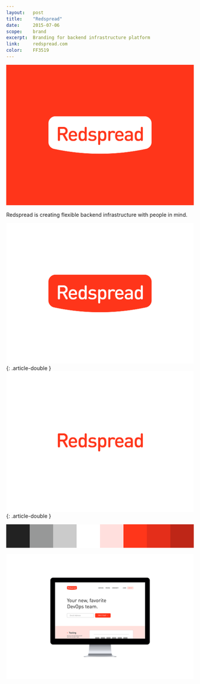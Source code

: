 ```yaml
---
layout:   post
title:    "Redspread"
date:     2015-07-06
scope:    brand
excerpt:  Branding for backend infrastructure platform
link:     redspread.com
color:    FF3519
---
```


![Logo on red](/images/redspread_logo-red.png)

<p class="article-text">Redspread is creating flexible backend infrastructure with people in mind.</p>

![Logo on white](/images/redspread_logo-white.png){: .article-double }
![Logotype on white](/images/redspread_logo-white-text.png){: .article-double }

![Colors](/images/redspread_colors.png)

![Website](/images/redspread_display.png)
